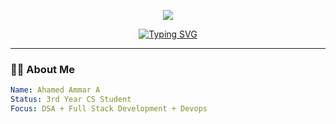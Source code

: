<!-- 🌟 Stunning Animated Introduction for GitHub Profile -->

<!-- Banner / Header -->
<p align="center">
  <img src="https://capsule-render.vercel.app/api?type=waving&color=gradient&height=200&section=header&text=Ahamed%20Ammar&fontSize=50&fontAlignY=40&desc=Full%20Stack%20Developer%20%7C%20DSA%20Enthusiast&descAlignY=60&animation=fadeIn" />
</p>

<!-- Typing Effect -->
<p align="center">
  <a href="https://git.io/typing-svg">
    <img src="https://readme-typing-svg.herokuapp.com?font=Fira+Code&weight=600&size=22&duration=3000&pause=1000&color=00C0FF&center=true&vCenter=true&width=500&lines=👋+Hello!+I'm+Ahamed+Ammar;💻+C%2B%2B+Lover+%26+Full+Stack+Learner;🚀+Building+Awesome+Projects;🌟+Always+Learning+New+Tech" alt="Typing SVG" />
  </a>
</p>

---

### 🧑‍💻 About Me  
```yaml
Name: Ahamed Ammar A
Status: 3rd Year CS Student
Focus: DSA + Full Stack Development + Devops
